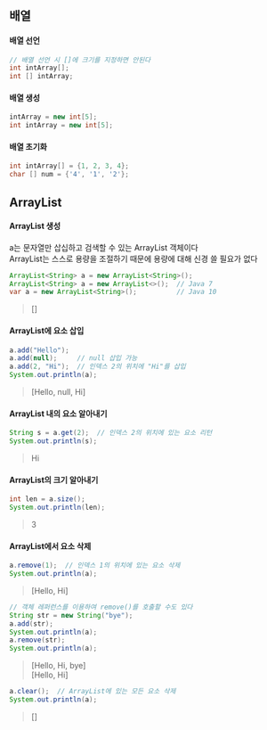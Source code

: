 ## 배열
#### 배열 선언
```java
// 배열 선언 시 []에 크기를 지정하면 안된다
int intArray[];
int [] intArray;
```
#### 배열 생성
```java
intArray = new int[5];
int intArray = new int[5];
```
#### 배열 초기화
```java
int intArray[] = {1, 2, 3, 4};
char [] num = {'4', '1', '2'};
```

## ArrayList
#### ArrayList 생성
a는 문자열만 삽십하고 검색할 수 있는 ArrayList 객체이다  
ArrayList는 스스로 용량을 조절하기 때문에 용량에 대해 신경 쓸 필요가 없다
```java
ArrayList<String> a = new ArrayList<String>();
ArrayList<String> a = new ArrayList<>();  // Java 7
var a = new ArrayList<String>();          // Java 10
```
> []  

#### ArrayList에 요소 삽입
```java
a.add("Hello");
a.add(null);     // null 삽입 가능
a.add(2, "Hi");  // 인덱스 2의 위치에 "Hi"를 삽입
System.out.println(a);
```
> [Hello, null, Hi]  

#### ArrayList 내의 요소 알아내기
```java
String s = a.get(2);  // 인덱스 2의 위치에 있는 요소 리턴
System.out.println(s);
```
> Hi  

#### ArrayList의 크기 알아내기
```java
int len = a.size();
System.out.println(len);
```
> 3  

#### ArrayList에서 요소 삭제
```java
a.remove(1);  // 인덱스 1의 위치에 있는 요소 삭제
System.out.println(a);
```
> [Hello, Hi]  

```java
// 객체 레퍼런스를 이용하여 remove()를 호출할 수도 있다
String str = new String("bye");
a.add(str);
System.out.println(a);
a.remove(str);
System.out.println(a);
```
> [Hello, Hi, bye]  
> [Hello, Hi]  

```java
a.clear();  // ArrayList에 있는 모든 요소 삭제
System.out.println(a);
```
> []  
